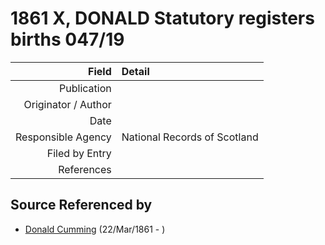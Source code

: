 ﻿---
layout: page
permalink: /sources/s26315820
---

# 1861 X, DONALD Statutory registers births 047/19

Field | Detail
---:|:---
Publication | 
Originator / Author | 
Date | 
Responsible Agency | National Records of Scotland
Filed by Entry | 
References | 

## Source Referenced by

* [Donald Cumming](../people/@20465544@-donald-cumming-b1861-3-22-d.md) (22/Mar/1861 - )
